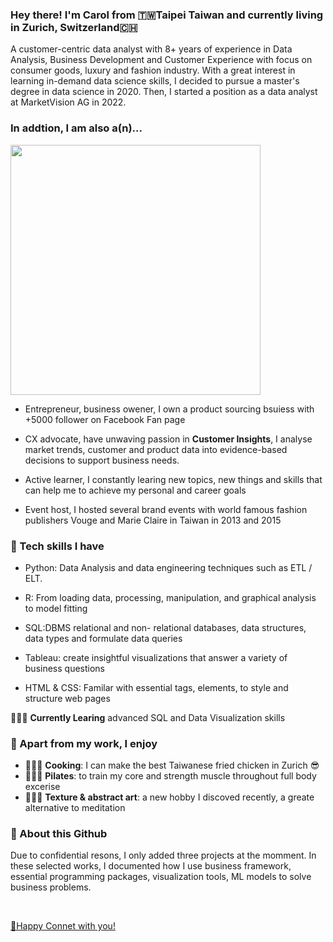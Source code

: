 ### Hey there! I'm Carol from 🇹🇼Taipei Taiwan and currently living in Zurich, Switzerland🇨🇭
A customer-centric data analyst with 8+ years of experience in Data Analysis, Business Development and Customer Experience with focus on consumer goods, luxury and fashion industry. With a great interest in learning in-demand data science skills, I decided to pursue a master's degree in data science in 2020. Then, I started a position as a data analyst at MarketVision AG in 2022. 

### In addtion, I am also a(n)...


<img width="400" src ="https://user-images.githubusercontent.com/72688726/196816578-ee9b29a9-254c-4a55-b558-89f2ce35fd25.svg">


  - Entrepreneur, business owener, I own a product sourcing bsuiess with +5000 follower on Facebook Fan page

  - CX advocate, have unwaving passion in **Customer Insights**, I analyse market trends, customer and product data into evidence-based decisions to support business needs. 

  - Active learner, I constantly learing new topics, new things and skills that can help me to achieve my personal and career goals

  - Event host, I hosted several brand events with world famous fashion publishers Vouge and Marie Claire in Taiwan in 2013 and 2015


### 🔧 Tech skills I have 
  - Python: Data Analysis and data engineering techniques such as ETL / ELT.
 
  - R: From loading data, processing, manipulation, and graphical analysis to model fitting
  
  - SQL:DBMS relational and non- relational databases, data structures, data types and formulate data queries 
  
  - Tableau: create insightful visualizations that answer a variety of business questions
  
  - HTML & CSS:  Familar with essential tags, elements, to style and structure web pages


👩🏻‍💻 **Currently Learing** advanced SQL and Data Visualization skills
<br>

### 👯 Apart from my work, I enjoy
  - 👩🏻‍🍳 **Cooking**: I can make the best Taiwanese fried chicken in Zurich 😎
  - 🧘🏻‍♀️ **Pilates**: to train my core and strength muscle throughout full body excerise
  - 👩🏻‍🎨 **Texture & abstract art**: a new hobby I discoved recently, a greate alternative to meditation
  
### 🔭 About this Github
Due to confidential resons,  I only added three projects at the momment. In these selected works, I documented how I use business framework, essential programming packages, visualization tools, ML models to solve business problems.
 
<br>

[👋Happy Connet with you!](www.linkedin.com/in/carolhsuwy)

<!--
**hsuwanying/hsuwanying** is a ✨ _special_ ✨ repository because its `README.md` (this file) appears on your GitHub profile.

